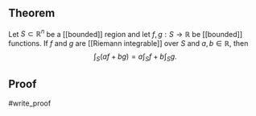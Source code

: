 ## Theorem
Let $S \subset \mathbb R^n$ be a [[bounded]] region and let $f,g: S \to \mathbb R$ be [[bounded]] functions. If $f$ and $g$ are [[Riemann integrable]] over $S$ and $a,b \in \mathbb R$, then $$\int_S(af+bg) = a\int_S f+b\int_Sg.$$
## Proof
#write_proof 